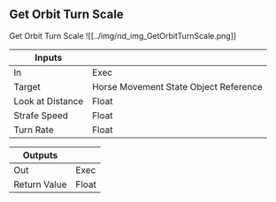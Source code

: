 ## Get Orbit Turn Scale
Get Orbit Turn Scale
![[../img/nd_img_GetOrbitTurnScale.png]]

|Inputs||
|--|--|
| In | Exec |
| Target | Horse Movement State Object Reference |
| Look at Distance | Float |
| Strafe Speed | Float |
| Turn Rate | Float |

|Outputs||
|--|--|
| Out | Exec |
| Return Value | Float |
